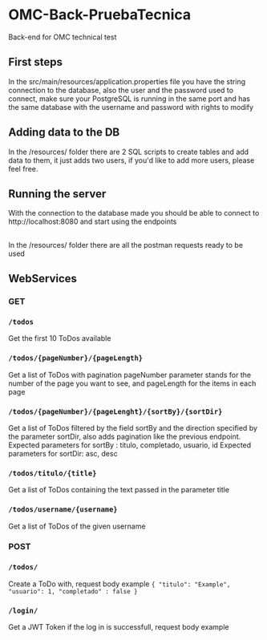 # OMC-Back-PruebaTecnica
Back-end for OMC technical test

## First steps
In the src/main/resources/application.properties file you have the string connection to the database, also the user and the password used to connect,
make sure your PostgreSQL is running in the same port and has the same database with the username and password with rights to modify

## Adding data to the DB
In the /resources/ folder there are 2 SQL scripts to create tables and add data to them, it just adds two users, if you'd like to add more users, please feel free.

## Running the server
With the connection to the database made you should be able to connect to http://localhost:8080 and start using the endpoints

##
In the /resources/ folder there are all the postman requests ready to be used

## WebServices
### GET
### `/todos`
Get the first 10 ToDos available
### `/todos/{pageNumber}/{pageLength}`
Get a list of ToDos with pagination pageNumber parameter stands for the number of the page you want to see, and pageLength for the items in each page
### `/todos/{pageNumber}/{pageLenght}/{sortBy}/{sortDir}`
Get a list of ToDos filtered by the field sortBy and the direction specified by the parameter sortDir, also adds pagination like the previous endpoint.
  Expected parameters for sortBy : titulo, completado, usuario, id
  Expected parameters for sortDir: asc, desc
### `/todos/titulo/{title}`
Get a list of ToDos containing the text passed in the parameter title
### `/todos/username/{username}`
Get a list of ToDos of the given username
 
### POST
### `/todos/`
Create a ToDo with, request body example
`{
    "titulo": "Example",
    "usuario": 1,
    "completado" : false
}`
### `/login/`
Get a JWT Token if the log in is successfull, request body example

